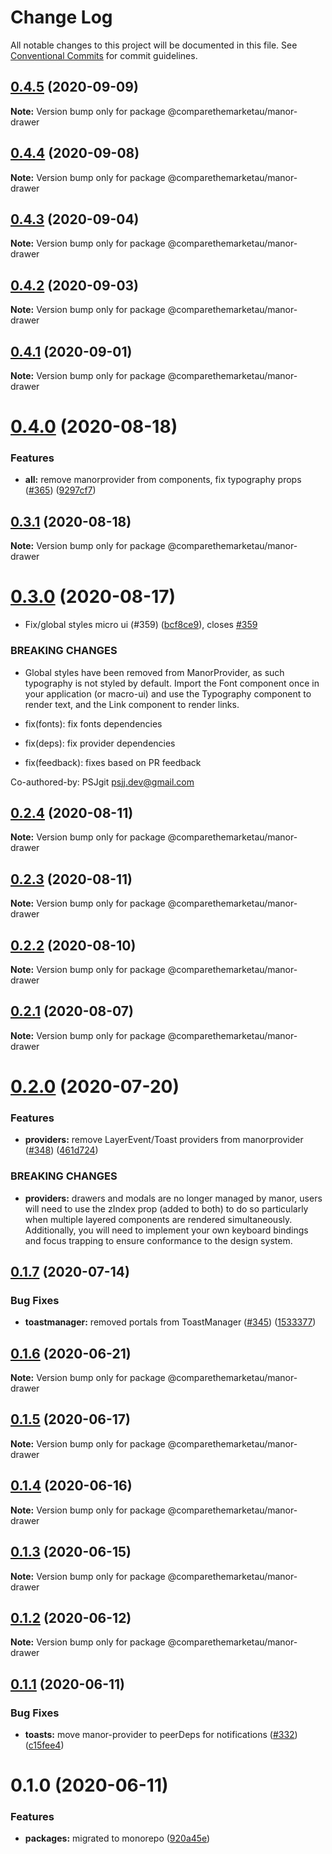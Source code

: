 # Change Log

All notable changes to this project will be documented in this file.
See [Conventional Commits](https://conventionalcommits.org) for commit guidelines.

## [0.4.5](https://github.com/comparethemarketau/manor-react/compare/@comparethemarketau/manor-drawer@0.4.4...@comparethemarketau/manor-drawer@0.4.5) (2020-09-09)

**Note:** Version bump only for package @comparethemarketau/manor-drawer





## [0.4.4](https://github.com/comparethemarketau/manor-react/compare/@comparethemarketau/manor-drawer@0.4.3...@comparethemarketau/manor-drawer@0.4.4) (2020-09-08)

**Note:** Version bump only for package @comparethemarketau/manor-drawer





## [0.4.3](https://github.com/comparethemarketau/manor-react/compare/@comparethemarketau/manor-drawer@0.4.2...@comparethemarketau/manor-drawer@0.4.3) (2020-09-04)

**Note:** Version bump only for package @comparethemarketau/manor-drawer





## [0.4.2](https://github.com/comparethemarketau/manor-react/compare/@comparethemarketau/manor-drawer@0.4.1...@comparethemarketau/manor-drawer@0.4.2) (2020-09-03)

**Note:** Version bump only for package @comparethemarketau/manor-drawer





## [0.4.1](https://github.com/comparethemarketau/manor-react/compare/@comparethemarketau/manor-drawer@0.4.0...@comparethemarketau/manor-drawer@0.4.1) (2020-09-01)

**Note:** Version bump only for package @comparethemarketau/manor-drawer





# [0.4.0](https://github.com/comparethemarketau/manor-react/compare/@comparethemarketau/manor-drawer@0.3.1...@comparethemarketau/manor-drawer@0.4.0) (2020-08-18)


### Features

* **all:** remove manorprovider from components, fix typography props ([#365](https://github.com/comparethemarketau/manor-react/issues/365)) ([9297cf7](https://github.com/comparethemarketau/manor-react/commit/9297cf72e8a7fe8762ec0dadf07d026aa88cbb44))





## [0.3.1](https://github.com/comparethemarketau/manor-react/compare/@comparethemarketau/manor-drawer@0.3.0...@comparethemarketau/manor-drawer@0.3.1) (2020-08-18)

**Note:** Version bump only for package @comparethemarketau/manor-drawer





# [0.3.0](https://github.com/comparethemarketau/manor-react/compare/@comparethemarketau/manor-drawer@0.2.4...@comparethemarketau/manor-drawer@0.3.0) (2020-08-17)


* Fix/global styles micro ui (#359) ([bcf8ce9](https://github.com/comparethemarketau/manor-react/commit/bcf8ce92ba170a51113a4022728da22f47a6a768)), closes [#359](https://github.com/comparethemarketau/manor-react/issues/359)


### BREAKING CHANGES

* Global styles have been removed from ManorProvider, as such typography is not
styled by default. Import the Font component once in your application (or macro-ui) and use the
Typography component to render text, and the Link component to render links.

* fix(fonts): fix fonts dependencies

* fix(deps): fix provider dependencies

* fix(feedback): fixes based on PR feedback

Co-authored-by: PSJgit <psjj.dev@gmail.com>





## [0.2.4](https://github.com/comparethemarketau/manor-react/compare/@comparethemarketau/manor-drawer@0.2.3...@comparethemarketau/manor-drawer@0.2.4) (2020-08-11)

**Note:** Version bump only for package @comparethemarketau/manor-drawer





## [0.2.3](https://github.com/comparethemarketau/manor-react/compare/@comparethemarketau/manor-drawer@0.2.2...@comparethemarketau/manor-drawer@0.2.3) (2020-08-11)

**Note:** Version bump only for package @comparethemarketau/manor-drawer





## [0.2.2](https://github.com/comparethemarketau/manor-react/compare/@comparethemarketau/manor-drawer@0.2.1...@comparethemarketau/manor-drawer@0.2.2) (2020-08-10)

**Note:** Version bump only for package @comparethemarketau/manor-drawer





## [0.2.1](https://github.com/comparethemarketau/manor-react/compare/@comparethemarketau/manor-drawer@0.2.0...@comparethemarketau/manor-drawer@0.2.1) (2020-08-07)

**Note:** Version bump only for package @comparethemarketau/manor-drawer





# [0.2.0](https://github.com/comparethemarketau/manor-react/compare/@comparethemarketau/manor-drawer@0.1.7...@comparethemarketau/manor-drawer@0.2.0) (2020-07-20)


### Features

* **providers:** remove LayerEvent/Toast providers from manorprovider ([#348](https://github.com/comparethemarketau/manor-react/issues/348)) ([461d724](https://github.com/comparethemarketau/manor-react/commit/461d72498fca1aca9de0056a27d1a3d17a89ea77))


### BREAKING CHANGES

* **providers:** drawers and modals are no longer managed by manor, users will need to use the
zIndex prop (added to both) to do so particularly when multiple layered components are rendered
simultaneously. Additionally, you will need to implement your own keyboard bindings and focus
trapping to ensure conformance to the design system.





## [0.1.7](https://github.com/comparethemarketau/manor-react/compare/@comparethemarketau/manor-drawer@0.1.6...@comparethemarketau/manor-drawer@0.1.7) (2020-07-14)


### Bug Fixes

* **toastmanager:** removed portals from ToastManager ([#345](https://github.com/comparethemarketau/manor-react/issues/345)) ([1533377](https://github.com/comparethemarketau/manor-react/commit/1533377910e9cbac266abe24fae1ee42eba4c52f))





## [0.1.6](https://github.com/comparethemarketau/manor-react/compare/@comparethemarketau/manor-drawer@0.1.5...@comparethemarketau/manor-drawer@0.1.6) (2020-06-21)

**Note:** Version bump only for package @comparethemarketau/manor-drawer





## [0.1.5](https://github.com/comparethemarketau/manor-react/compare/@comparethemarketau/manor-drawer@0.1.4...@comparethemarketau/manor-drawer@0.1.5) (2020-06-17)

**Note:** Version bump only for package @comparethemarketau/manor-drawer





## [0.1.4](https://github.com/comparethemarketau/manor-react/compare/@comparethemarketau/manor-drawer@0.1.3...@comparethemarketau/manor-drawer@0.1.4) (2020-06-16)

**Note:** Version bump only for package @comparethemarketau/manor-drawer





## [0.1.3](https://github.com/comparethemarketau/manor-react/compare/@comparethemarketau/manor-drawer@0.1.2...@comparethemarketau/manor-drawer@0.1.3) (2020-06-15)

**Note:** Version bump only for package @comparethemarketau/manor-drawer





## [0.1.2](https://github.com/comparethemarketau/manor-react/compare/@comparethemarketau/manor-drawer@0.1.1...@comparethemarketau/manor-drawer@0.1.2) (2020-06-12)

**Note:** Version bump only for package @comparethemarketau/manor-drawer





## [0.1.1](https://github.com/comparethemarketau/manor-react/compare/@comparethemarketau/manor-drawer@0.1.0...@comparethemarketau/manor-drawer@0.1.1) (2020-06-11)


### Bug Fixes

* **toasts:** move manor-provider to peerDeps for notifications ([#332](https://github.com/comparethemarketau/manor-react/issues/332)) ([c15fee4](https://github.com/comparethemarketau/manor-react/commit/c15fee4368510c1d7be9a1b75856fcc2a990ab21))





# 0.1.0 (2020-06-11)


### Features

* **packages:** migrated to monorepo ([920a45e](https://github.com/comparethemarketau/manor-react/commit/920a45ec4b40a19de32f39f29693cbe1b1f314ae))
